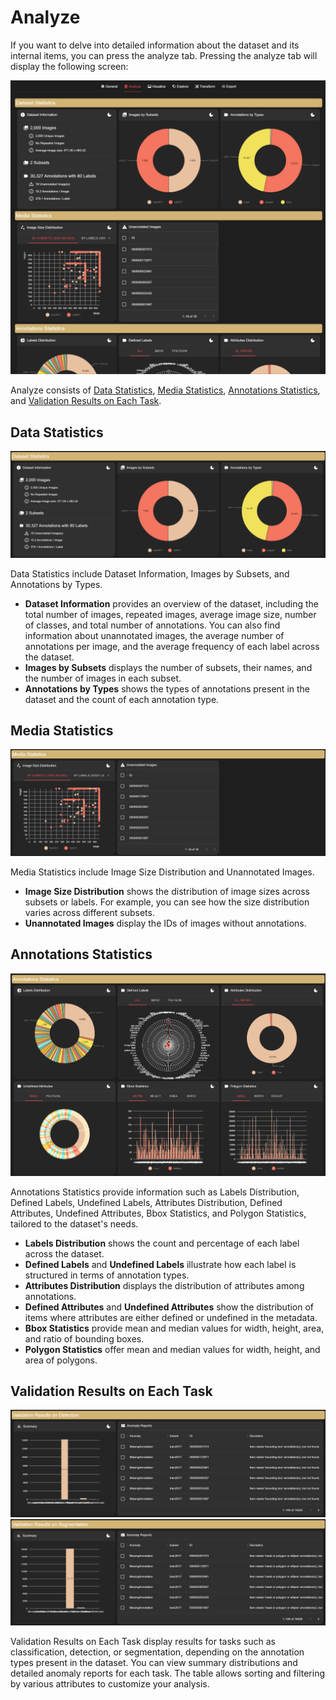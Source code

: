 # Analyze

If you want to delve into detailed information about the dataset and its internal items, you can press the analyze tab. Pressing the analyze tab will display the following screen:

![Analyze Tab](../../../../images/gui/single/analyze_tab.png)

Analyze consists of [Data Statistics](#data-statistics), [Media Statistics](#media-statistics), [Annotations Statistics](#annotations-statistics), and [Validation Results on Each Task](#validation-results-on-each-task).

## Data Statistics
![Data Statistics](../../../../images/gui/single/analyze_dataset_statistics.png)

Data Statistics include Dataset Information, Images by Subsets, and Annotations by Types.
- **Dataset Information** provides an overview of the dataset, including the total number of images, repeated images, average image size, number of classes, and total number of annotations. You can also find information about unannotated images, the average number of annotations per image, and the average frequency of each label across the dataset.
- **Images by Subsets** displays the number of subsets, their names, and the number of images in each subset.
- **Annotations by Types** shows the types of annotations present in the dataset and the count of each annotation type.

## Media Statistics
![Media Statistics](../../../../images/gui/single/analyze_media_statistics.png)

Media Statistics include Image Size Distribution and Unannotated Images.
- **Image Size Distribution** shows the distribution of image sizes across subsets or labels. For example, you can see how the size distribution varies across different subsets.
- **Unannotated Images** display the IDs of images without annotations.

## Annotations Statistics
![Annotations Statistics](../../../../images/gui/single/analyze_annotations_statistics.png)

Annotations Statistics provide information such as Labels Distribution, Defined Labels, Undefined Labels, Attributes Distribution, Defined Attributes, Undefined Attributes, Bbox Statistics, and Polygon Statistics, tailored to the dataset's needs.
- **Labels Distribution** shows the count and percentage of each label across the dataset.
- **Defined Labels** and **Undefined Labels** illustrate how each label is structured in terms of annotation types.
- **Attributes Distribution** displays the distribution of attributes among annotations.
- **Defined Attributes** and **Undefined Attributes** show the distribution of items where attributes are either defined or undefined in the metadata.
- **Bbox Statistics** provide mean and median values for width, height, area, and ratio of bounding boxes.
- **Polygon Statistics** offer mean and median values for width, height, and area of polygons.

## Validation Results on Each Task
![Validation Results on Detection](../../../../images/gui/single/analyze_validation_results_on_detection.png)
![Validation Results on Segmentation](../../../../images/gui/single/analyze_validation_results_on_segmentation.png)

Validation Results on Each Task display results for tasks such as classification, detection, or segmentation, depending on the annotation types present in the dataset. You can view summary distributions and detailed anomaly reports for each task. The table allows sorting and filtering by various attributes to customize your analysis.
